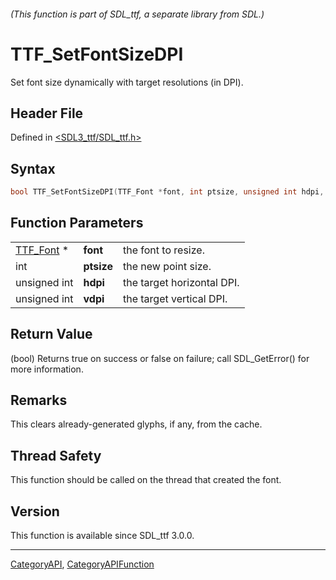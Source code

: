 ###### (This function is part of SDL_ttf, a separate library from SDL.)
# TTF_SetFontSizeDPI

Set font size dynamically with target resolutions (in DPI).

## Header File

Defined in [<SDL3_ttf/SDL_ttf.h>](https://github.com/libsdl-org/SDL_ttf/blob/main/include/SDL3_ttf/SDL_ttf.h)

## Syntax

```c
bool TTF_SetFontSizeDPI(TTF_Font *font, int ptsize, unsigned int hdpi, unsigned int vdpi);
```

## Function Parameters

|                        |            |                            |
| ---------------------- | ---------- | -------------------------- |
| [TTF_Font](TTF_Font) * | **font**   | the font to resize.        |
| int                    | **ptsize** | the new point size.        |
| unsigned int           | **hdpi**   | the target horizontal DPI. |
| unsigned int           | **vdpi**   | the target vertical DPI.   |

## Return Value

(bool) Returns true on success or false on failure; call SDL_GetError() for
more information.

## Remarks

This clears already-generated glyphs, if any, from the cache.

## Thread Safety

This function should be called on the thread that created the font.

## Version

This function is available since SDL_ttf 3.0.0.

----
[CategoryAPI](CategoryAPI), [CategoryAPIFunction](CategoryAPIFunction)

